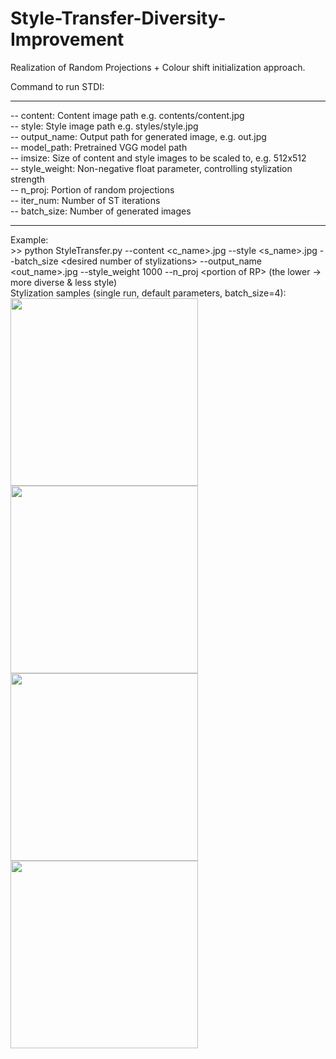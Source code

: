 # Style-Transfer-Diversity-Improvement
Realization of Random Projections + Colour shift initialization approach.

Command to run STDI: <br>
<hr>
-- content: Content image path e.g. contents/content.jpg <br>
-- style: Style image path e.g. styles/style.jpg <br>
-- output_name: Output path for generated image, e.g. out.jpg <br>
-- model_path: Pretrained VGG model path <br>
-- imsize: Size of content and style images to be scaled to, e.g. 512x512 <br>
-- style_weight: Non-negative float parameter, controlling stylization strength <br>
-- n_proj: Portion of random projections <br>
-- iter_num: Number of ST iterations <br>
-- batch_size: Number of generated images <br>
<hr>

Example: <br>
\>\> python StyleTransfer.py --content \<c_name\>.jpg --style \<s_name\>.jpg --batch_size \<desired number of stylizations\> --output_name \<out_name\>.jpg --style_weight 1000 --n_proj \<portion of RP\> (the lower -> more diverse & less style)
<br>
Stylization samples (single run, default parameters, batch_size=4):<br>
<img src="https://user-images.githubusercontent.com/45120679/130358066-6f204292-38d6-4887-8a29-6ccd0b63bf00.jpg" width="300">
<img src="https://user-images.githubusercontent.com/45120679/130358069-8a922ede-0afd-4322-a5a2-cc9d41bf0561.jpg" width="300"><br>
<img src="https://user-images.githubusercontent.com/45120679/130358070-87c20236-4af6-47ad-afc8-0732a9c71ea7.jpg" width="300">
<img src="https://user-images.githubusercontent.com/45120679/130358071-d1a96fcd-a606-4e00-8a1a-1d347acc4f75.jpg" width="300"><br>

